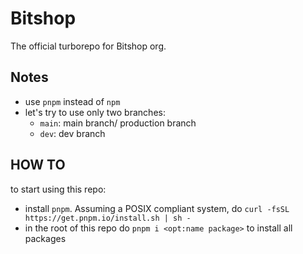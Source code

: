 # Bitshop

The official turborepo for Bitshop org.

## Notes

- use `pnpm` instead of `npm`
- let's try to use only two branches:
  - `main`: main branch/ production branch
  - `dev`: dev branch

## HOW TO

to start using this repo:

- install `pnpm`. Assuming a POSIX compliant system, do `curl -fsSL https://get.pnpm.io/install.sh | sh -`
- in the root of this repo do `pnpm i <opt:name package>` to install all packages

